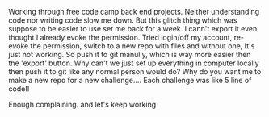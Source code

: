 Working through free code camp back end projects. 
Neither understanding code nor writing code slow me down. 
But this glitch thing which was suppose to be easier to use set me back for a week. 
I cann't export it even thought I already evoke the permission. 
Tried login/off my account, re-evoke the permission, switch to a new repo with files and without one, 
It's just not working.
So push it to git manully, which is way more easier then the 'export' button.
Why can't we just set up everything in computer locally then push it to git like any normal person would do?
Why do you want me to make a new repo for a new challenge.... Each challenge was like 5 line of code!!

Enough complaining. and let's keep working
